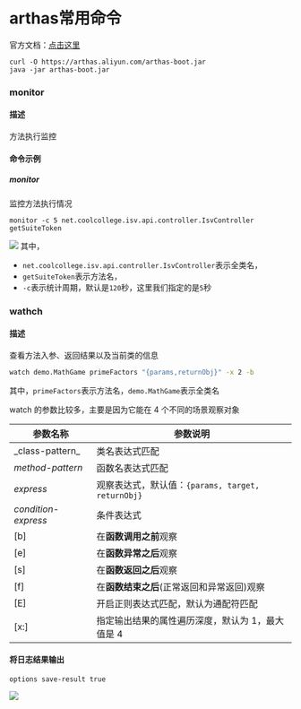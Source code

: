 # arthas常用命令


官方文档：[点击这里](https://arthas.aliyun.com/doc/)


```
curl -O https://arthas.aliyun.com/arthas-boot.jar
java -jar arthas-boot.jar
```

### monitor
#### 描述
方法执行监控
#### 命令示例

##### monitor
监控方法执行情况
```
monitor -c 5 net.coolcollege.isv.api.controller.IsvController getSuiteToken
```
![](https://syske-pic-bed.oss-cn-hangzhou.aliyuncs.com/imgs/20220726193243.png)
其中，
- `net.coolcollege.isv.api.controller.IsvController`表示全类名，
- `getSuiteToken`表示方法名，
- `-c`表示统计周期，默认是`120`秒，这里我们指定的是`5`秒

### wathch
#### 描述
查看方法入参、返回结果以及当前类的信息
```sh
watch demo.MathGame primeFactors "{params,returnObj}" -x 2 -b
```
其中，`primeFactors`表示方法名，`demo.MathGame`表示全类名

watch 的参数比较多，主要是因为它能在 4 个不同的场景观察对象

参数名称 | 参数说明
-- |--
 \_class-pattern\_ | 类名表达式匹配 
_method-pattern_ | 函数名表达式匹配
_express_ |观察表达式，默认值：`{params, target, returnObj}`
_condition-express_ |条件表达式
[b] |在**函数调用之前**观察
[e] |在**函数异常之后**观察
[s] |在**函数返回之后**观察
[f] |在**函数结束之后**(正常返回和异常返回)观察
[E] |开启正则表达式匹配，默认为通配符匹配
[x:] | 指定输出结果的属性遍历深度，默认为 1，最大值是 4

#### 将日志结果输出
```
options save-result true
```

![](https://syske-pic-bed.oss-cn-hangzhou.aliyuncs.com/imgs/20221122215837.png)

